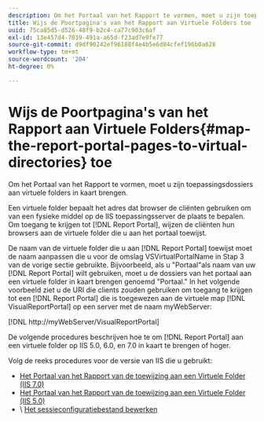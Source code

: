 ```yaml
---
description: Om het Portaal van het Rapport te vormen, moet u zijn toepassingsdossiers aan virtuele folders in kaart brengen.
title: Wijs de Poortpagina's van het Rapport aan Virtuele Folders toe
uuid: 75ca85d5-d526-48f9-b2c4-ca77c903c6af
exl-id: 13e457d4-7039-491a-a65d-f23ad7e9fe77
source-git-commit: d9df90242ef96188f4e4b5e6d04cfef196b0a628
workflow-type: tm+mt
source-wordcount: '204'
ht-degree: 0%

---
```


# Wijs de Poortpagina&#39;s van het Rapport aan Virtuele Folders{#map-the-report-portal-pages-to-virtual-directories} toe

Om het Portaal van het Rapport te vormen, moet u zijn toepassingsdossiers aan virtuele folders in kaart brengen.

Een virtuele folder bepaalt het adres dat browser de cliënten gebruiken om van een fysieke middel op de IIS toepassingsserver de plaats te bepalen. Om toegang te krijgen tot [!DNL Report Portal], wijzen de cliënten hun browsers aan de virtuele folder die u aan het portaal toewijst.

De naam van de virtuele folder die u aan [!DNL Report Portal] toewijst moet de naam aanpassen die u voor de omslag VSVirtualPortalName in Stap 3 van de vorige sectie gebruikte. Bijvoorbeeld, als u &quot;Portaal&quot;als naam van uw [!DNL Report Portal] wilt gebruiken, moet u de dossiers van het portaal aan een virtuele folder in kaart brengen genoemd &quot;Portaal.&quot; In het volgende voorbeeld ziet u de URI die clients zouden gebruiken om toegang te krijgen tot een [!DNL Report Portal] die is toegewezen aan de virtuele map [!DNL VisualReportPortal] op een server met de naam myWebServer:

[!DNL http://myWebServer/VisualReportPortal]

De volgende procedures beschrijven hoe te om [!DNL Report Portal] aan een virtuele folder op IIS 5.0, 6.0, en 7.0 in kaart te brengen of hoger.

Volg de reeks procedures voor de versie van IIS die u gebruikt:

* [Het Portaal van het Rapport van de toewijzing aan een Virtuele Folder (IIS 7.0)](../../../../home/c-rpt-oview/c-install-rpt-port/c-virtual-dir/c-map-rpt-port-vdir-7.md#concept-9fc9595bb83147238965be4832df0a08)
* [Het Portaal van het Rapport van de toewijzing aan een Virtuele Folder (IIS 5.0)](../../../../home/c-rpt-oview/c-install-rpt-port/c-virtual-dir/c-map-rpt-port-vdir-5.md#concept-402cb33c50d640e480098517140ffc74)
* \ [Het sessieconfiguratiebestand bewerken](../../../../home/c-rpt-oview/c-install-rpt-port/t-edit-sess-config-file.md#task-cf11c3a780bd4936afd3f64a6b30afc7)
